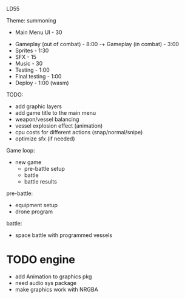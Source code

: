 LD55

Theme: summoning

+ Main Menu UI - 30
- Gameplay (out of combat) - 8:00
-+ Gameplay (in combat) - 3:00
- Sprites - 1:30
- SFX - 15
- Music - 30
- Testing - 1:00
- Final testing - 1:00
- Deploy - 1:00 (wasm)

TODO:

* add graphic layers
* add game title to the main menu
* weapon/vessel balancing
* vessel explosion effect (animation)
* cpu costs for different actions (snap/normal/snipe)
* optimize sfx (if needed)

Game loop:

* new game
  * pre-battle setup
  * battle
  * battle results

pre-battle:
- equipment setup
- drone program

battle:
- space battle with programmed vessels

# TODO engine

* add Animation to graphics pkg
* need audio sys package
* make graphics work with NRGBA
